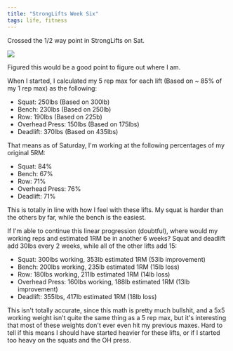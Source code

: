 ```yaml
---
title: "StrongLifts Week Six"
tags: life, fitness
---
```


Crossed the 1/2 way point in StrongLifts on Sat.

![](/images/StrongLifts/week-6.jpg)

Figured this would be a good point to figure out where I am.

When I started, I calculated my 5 rep max for each lift (Based on ~ 85% of my
1 rep max) as the following:

- Squat: 250lbs (Based on 300lb)
- Bench: 230lbs (Based on 250lb)
- Row: 190lbs (Based on 225b)
- Overhead Press: 150lbs (Based on 175lbs)
- Deadlift: 370lbs (Based on 435lbs)

That means as of Saturday, I'm working at the following percentages of my
original 5RM:

- Squat: 84%
- Bench: 67%
- Row: 71%
- Overhead Press: 76%
- Deadlift: 71%

This is totally in line with how I feel with these lifts. My squat is harder
than the others by far, while the bench is the easiest.

If I'm able to continue this linear progression (doubtful), where would my
working reps and estimated 1RM be in another 6 weeks? Squat and deadlift add
30lbs every 2 weeks, while all of the other lifts add 15:

- Squat: 300lbs working, 353lb estimated 1RM (53lb improvement)
- Bench: 200lbs working, 235lb estimated 1RM (15lb loss)
- Row: 180lbs working, 211lb estimated 1RM (14lb loss)
- Overhead Press: 160lbs working, 188lb estimated 1RM (13lb improvement)
- Deadlift: 355lbs, 417lb estimated 1RM (18lb loss)

This isn't totally accurate, since this math is pretty much bullshit, and a
5x5 working weight isn't quite the same thing as a 5 rep max, but it's
interesting that most of these weights don't ever even hit my previous maxes.
Hard to tell if this means I should have started heavier for these lifts, or
if I started too heavy on the squats and the OH press.
